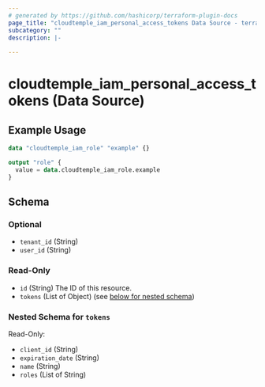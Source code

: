 ```yaml
---
# generated by https://github.com/hashicorp/terraform-plugin-docs
page_title: "cloudtemple_iam_personal_access_tokens Data Source - terraform-provider-cloudtemple"
subcategory: ""
description: |-
  
---
```


# cloudtemple_iam_personal_access_tokens (Data Source)



## Example Usage

```terraform
data "cloudtemple_iam_role" "example" {}

output "role" {
  value = data.cloudtemple_iam_role.example
}
```

<!-- schema generated by tfplugindocs -->
## Schema

### Optional

- `tenant_id` (String)
- `user_id` (String)

### Read-Only

- `id` (String) The ID of this resource.
- `tokens` (List of Object) (see [below for nested schema](#nestedatt--tokens))

<a id="nestedatt--tokens"></a>
### Nested Schema for `tokens`

Read-Only:

- `client_id` (String)
- `expiration_date` (String)
- `name` (String)
- `roles` (List of String)


